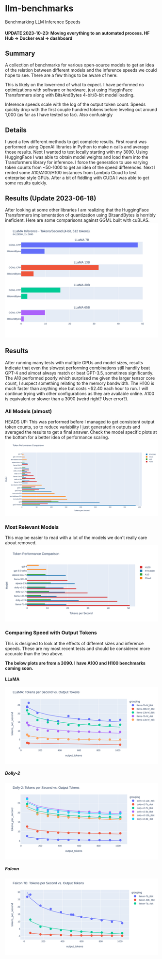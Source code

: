 # llm-benchmarks
Benchmarking LLM Inference Speeds

#### UPDATE 2023-10-23: Moving everything to an automated process. HF Hub -> Docker eval -> dashboard

## Summary
A collection of benchmarks for various open-source models to get an idea of the relation between different models and the inference speeds we could hope to see. There are a few things to be aware of here:

This is likely on the lower-end of what to expect. I have performed no optimizations with software or hardware, just using HugginFace Transformers along with BitsAndBytes 4-bit/8-bit model loading.

Inference speeds scale with the log of the output token count. Speeds quickly drop with the first couple hundred tokens before leveling out around 1,000 (as far as I have tested so far). Also confusingly

## Details
I used a few different methods to get complete results. First round was performed using OpenAI libraries in Python to make n calls and average those results. Next I wanted to test locally starting with my 3090. Using HuggingFace I was able to obtain model weights and load them into the Transformers library for inference. I force the generation to use varying token counts from ~50-1000 to get an idea of the speed differences. Next I rented some A10/A100/H100 instances from Lambda Cloud to test enterprise style GPUs. After a bit of fiddling with CUDA I was able to get some results quickly.

## Results (Update 2023-06-18)
After looking at some other libraries I am realizing that the HuggingFace Transformers implementation of quantization using BitsandBytes is horribly ineficient. Here are some comparisons against GGML built with cuBLAS.
![GGML v HF](https://github.com/cipher982/llm-benchmarks/blob/main/static/ggml-hf-llama-compare.png?raw=true)

## Results
After running many tests with multiple GPUs and model sizes, results indicate that even the slowest performing combinations still handily beat GPT-4 and almost always match or beat GPT-3.5, sometimes significantly. The A10 performed poorly which surprised me given the larger tensor core count, I suspect something relating to the memory bandwidth. The H100 is much faster than anything else but costs ~$2.40 each hour to run. I will continue trying with other configurations as they are available online. A100 is equivalent or slower than a 3090 (weird right? User error?).

### All Models (almost)
HEADS UP: This was performed before I managed to get consistent output token counts, so to reduce variability I just generated n outputs and averaged the results to get a final answer. Check the model specific plots at the bottom for a better idea of performance scaling.
![All Models](https://github.com/cipher982/llm-benchmarks/blob/main/static/benchmarks_all_models.png?raw=true)

### Most Relevant Models
This may be easier to read with a lot of the models we don't really care about removed.
![Large Models](https://github.com/cipher982/llm-benchmarks/blob/main/static/benchmarks_large_models.png?raw=true)

### Comparing Speed with Output Tokens
This is designed to look at the effects of different sizes and inference speeds. These are my most recent tests and should be considered more accurate than the two above.

**The below plots are from a 3090. I have A100 and H100 benchmarks coming soon.**

#### LLaMA
![LLaMA Models](https://github.com/cipher982/llm-benchmarks/blob/main/static/llama_compare_size_and_quant_inference.png?raw=true)

##### Dolly-2
![Dolly2 Models](https://github.com/cipher982/llm-benchmarks/blob/main/static/dolly2_compare_size_and_quant_inference.png?raw=true)

##### Falcon
![Falcon Models](https://github.com/cipher982/llm-benchmarks/blob/main/static/falcon_compare_quantization_inference.png?raw=true)
